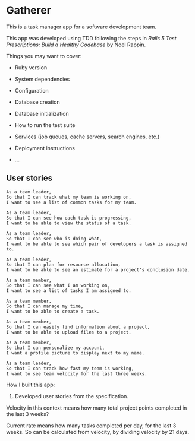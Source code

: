 # Gatherer

This is a task manager app for a software development team. 

This app was developed using TDD following the steps in _Rails 5 Test Prescriptions: Build a Healthy Codebase_ by Noel Rappin.

Things you may want to cover:

* Ruby version

* System dependencies

* Configuration

* Database creation

* Database initialization

* How to run the test suite

* Services (job queues, cache servers, search engines, etc.)

* Deployment instructions

* ...


## User stories

```
As a team leader,
So that I can track what my team is working on,
I want to see a list of common tasks for my team.

As a team leader,
So that I can see how each task is progressing,
I want to be able to view the status of a task.

As a team leader,
So that I can see who is doing what,
I want to be able to see which pair of developers a task is assigned to.

As a team leader,
So that I can plan for resource allocation,
I want to be able to see an estimate for a project's conclusion date.

As a team member,
So that I can see what I am working on,
I want to see a list of tasks I am assigned to.

As a team member,
So that I can manage my time,
I want to be able to create a task.

As a team member,
So that I can easily find information about a project,
I want to be able to upload files to a project.

As a team member,
So that I can personalize my account,
I want a profile picture to display next to my name.

As a team leader,
So that I can track how fast my team is working,
I want to see team velocity for the last three weeks.

```


How I built this app:

1. Developed user stories from the specification.


Velocity in this context means how many total project points completed in the last 3 weeks?

Current rate means how many tasks completed per day, for the last 3 weeks. So can be calculated from velocity, by dividing velocity by 21 days.

